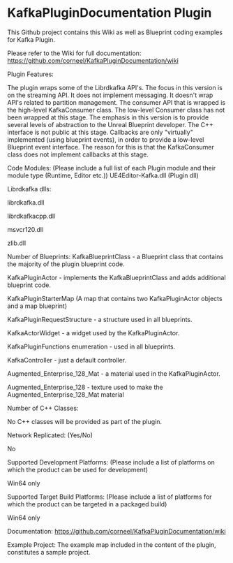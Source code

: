 # KafkaPluginDocumentation Plugin

This Github project contains this Wiki as well as Blueprint coding examples for Kafka Plugin.

Please refer to the Wiki for full documentation: https://github.com/corneel/KafkaPluginDocumentation/wiki

Plugin Features:

The plugin wraps some of the Librdkafka API's.
The focus in this version is on the streaming API. It does not implement messaging.
It doesn't wrap API's related to partition management.
The consumer API that is wrapped is the high-level KafkaConsumer class.
The low-level Consumer class has not been wrapped at this stage.
The emphasis in this version is to provide several levels of abstraction to the Unreal Blueprint developer.
The C++ interface is not public at this stage.
Callbacks are only "virtually" implemented (using blueprint events), in order to provide a low-level Blueprint event interface. The reason for this is that the KafkaConsumer class does not implement callbacks at this stage.


Code Modules: (Please include a full list of each Plugin module and their module type (Runtime, Editor etc.))
UE4Editor-Kafka.dll (Plugin dll)

Librdkafka dlls:

librdkafka.dll

librdkafkacpp.dll

msvcr120.dll

zlib.dll


Number of Blueprints:
KafkaBlueprintClass - a Blueprint class that contains the majority of the plugin blueprint code.

KafkaPluginActor - implements the KafkaBlueprintClass and adds additional blueprint code.

KafkaPluginStarterMap (A map that contains two KafkaPluginActor objects and a map blueprint)

KafkaPluginRequestStructure - a structure used in all blueprints.

KafkaActorWidget - a widget used by the KafkaPluginActor.

KafkaPluginFunctions enumeration - used in all blueprints.

KafkaController - just a default controller.

Augmented_Enterprise_128_Mat - a material used in the KafkaPluginActor.

Augmented_Enterprise_128 - texture used to make the Augmented_Enterprise_128_Mat material



Number of C++ Classes:

No C++ classes will be provided as part of the plugin. 

Network Replicated: (Yes/No)

No 

Supported Development Platforms: (Please include a list of platforms on which the product can be used for development)

Win64 only

Supported Target Build Platforms: (Please include a list of platforms for which the product can be targeted in a packaged build)

Win64 only

Documentation: https://github.com/corneel/KafkaPluginDocumentation/wiki

Example Project: The example map included in the content of the plugin, constitutes a sample project. 

